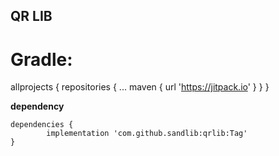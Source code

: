 ## QR LIB ##

# Gradle:


allprojects {
		repositories {
			...
			maven { url 'https://jitpack.io' }
		}
	}

__dependency__

	dependencies {
	        implementation 'com.github.sandlib:qrlib:Tag'
	}
  
  
